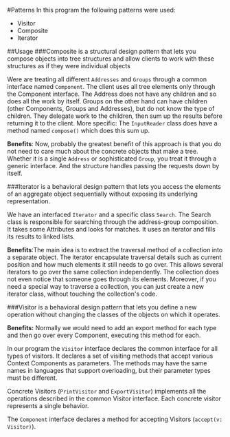 #Patterns
In this program the following patterns were used:
- Visitor
- Composite
- Iterator

##Usage
###Composite
is a structural design pattern that lets you compose objects into tree structures and allow clients to
work with these structures as if they were individual objects

Were are treating all different `Addresses` and `Groups` through a common interface named `Component`. The client uses
all tree elements only through the Component interface. The Address does not have any children and so does all the
work by itself. Groups on the other hand can have children (other Components, Groups and Addresses), but do not know
the type of children. They delegate work to the children, then sum up the results before returning it to the client.
More specific: The `InputReader` class does have a method named `compose()` which does this sum up.

**Benefits**: Now, probably the greatest benefit of this approach is that you do not need to care much about the concrete
objects that make a tree. Whether it is a single `Address` or sophisticated `Group`, you treat it through a generic
interface. And the structure handles passing the requests down by itself.

###Iterator
is a behavioral design pattern that lets you access the elements of an aggregate object sequentially without exposing
its underlying representation.

We have an interfaced `Iterator` and a specific class `Search`. The Search class is responsible for searching through
the address-group composition. It takes some Attributes and looks for matches. It uses an iterator and fills its results
to linked lists.

**Benefits**:The main idea is to extract the traversal method of a collection into a separate object.
The iterator encapsulate traversal details such as current position and how much elements it still needs to go over.
This allows several iterators to go over the same collection independently. The collection does not even notice that
someone goes through its elements. Moreover, if you need a special way to traverse a collection, you can just create a
new iterator class, without touching the collection's code.

###Visitor
is a behavioral design pattern that lets you define a new operation without changing the classes of the objects on which
it operates.

**Benefits:** Normally we would need to add an export method for each type and then go over every Component, executing
this method for each.

In our program the `Visitor` interface declares the common interface for all types of visitors. It declares a set of
visiting methods that accept various Context Components as parameters. The methods may have the same names in languages
that support overloading, but their parameter types must be different.

Concrete Visitors (`PrintVisitor` and `ExportVisitor`) implements all the operations described in the common Visitor
interface. Each concrete visitor represents a single behavior.

The `Component` interface declares a method for accepting Visitors (`accept(v: Visitor)`).
